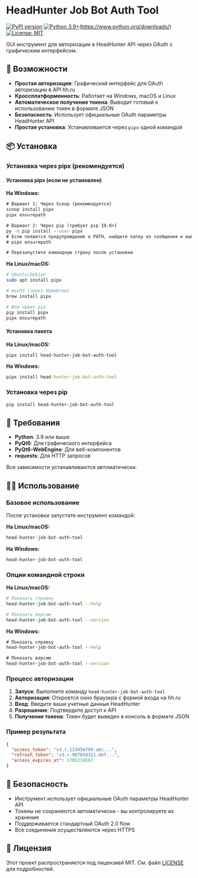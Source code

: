 # HeadHunter Job Bot Auth Tool

[![PyPI version](https://badge.fury.io/py/head-hunter-job-bot-auth-tool.svg)](https://badge.fury.io/py/head-hunter-job-bot-auth-tool)
[![Python 3.9+](https://img.shields.io/badge/python-3.9+-blue.svg)](https://www.python.org/downloads/)(https://www.python.org/downloads/)
[![License: MIT](https://img.shields.io/badge/License-MIT-yellow.svg)](https://opensource.org/licenses/MIT)

GUI инструмент для авторизации в HeadHunter API через OAuth с графическим интерфейсом.

## 🚀 Возможности

- **Простая авторизация**: Графический интерфейс для OAuth авторизации в API hh.ru
- **Кроссплатформенность**: Работает на Windows, macOS и Linux
- **Автоматическое получение токена**: Выводит готовый к использованию токен в формате JSON
- **Безопасность**: Использует официальные OAuth параметры HeadHunter API
- **Простая установка**: Устанавливается через `pipx` одной командой

## 📦 Установка

### Установка через pipx (рекомендуется)

#### Установка pipx (если не установлен)

**На Windows:**
```cmd
# Вариант 1: Через Scoop (рекомендуется)
scoop install pipx
pipx ensurepath

# Вариант 2: Через pip (требует pip 19.0+)
py -m pip install --user pipx
# Если появится предупреждение о PATH, найдите папку из сообщения и выполните:
# pipx ensurepath

# Перезапустите командную строку после установки
```

**На Linux/macOS:**
```bash
# Ubuntu/Debian
sudo apt install pipx

# macOS (через Homebrew)
brew install pipx

# Или через pip
pip install pipx
pipx ensurepath
```

#### Установка пакета

**На Linux/macOS:**
```bash
pipx install head-hunter-job-bot-auth-tool
```

**На Windows:**
```cmd
pipx install head-hunter-job-bot-auth-tool
```

### Установка через pip

```bash
pip install head-hunter-job-bot-auth-tool
```

## 🔧 Требования

- **Python**: 3.9 или выше
- **PyQt6**: Для графического интерфейса
- **PyQt6-WebEngine**: Для веб-компонентов
- **requests**: Для HTTP запросов

Все зависимости устанавливаются автоматически.

## 🏃‍♂️ Использование

### Базовое использование

После установки запустите инструмент командой:

**На Linux/macOS:**
```bash
head-hunter-job-bot-auth-tool
```

**На Windows:**
```cmd
head-hunter-job-bot-auth-tool
```

### Опции командной строки

**На Linux/macOS:**
```bash
# Показать справку
head-hunter-job-bot-auth-tool --help

# Показать версию
head-hunter-job-bot-auth-tool --version
```

**На Windows:**
```cmd
# Показать справку
head-hunter-job-bot-auth-tool --help

# Показать версию
head-hunter-job-bot-auth-tool --version
```

### Процесс авторизации

1. **Запуск**: Выполните команду `head-hunter-job-bot-auth-tool`
2. **Авторизация**: Откроется окно браузера с формой входа на hh.ru
3. **Вход**: Введите ваши учетные данные HeadHunter
4. **Разрешение**: Подтвердите доступ к API
5. **Получение токена**: Токен будет выведен в консоль в формате JSON

### Пример результата

```json
{
  "access_token": "v3.r.123456789.abc...",
  "refresh_token": "v3.r.987654321.def...",
  "access_expires_at": 1705234567
}
```

## 🔐 Безопасность

- Инструмент использует официальные OAuth параметры HeadHunter API
- Токены не сохраняются автоматически - вы контролируете их хранение
- Поддерживается стандартный OAuth 2.0 flow
- Все соединения осуществляются через HTTPS

## 📄 Лицензия

Этот проект распространяется под лицензией MIT. См. файл [LICENSE](LICENSE) для подробностей.